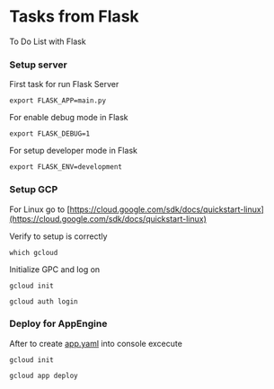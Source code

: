 # Tasks from Flask

To Do List with Flask

### Setup server

First task for run Flask Server

`export FLASK_APP=main.py`

For enable debug mode in Flask

`export FLASK_DEBUG=1`

For setup developer mode in Flask

`export FLASK_ENV=development`

### Setup GCP

For Linux go to [https://cloud.google.com/sdk/docs/quickstart-linux](https://cloud.google.com/sdk/docs/quickstart-linux)

Verify to setup is correctly

`which gcloud`

Initialize GPC and log on

`gcloud init`

`gcloud auth login`

### Deploy for AppEngine

After to create [app.yaml](app.yaml) into console excecute

`gcloud init`

`gcloud app deploy`
